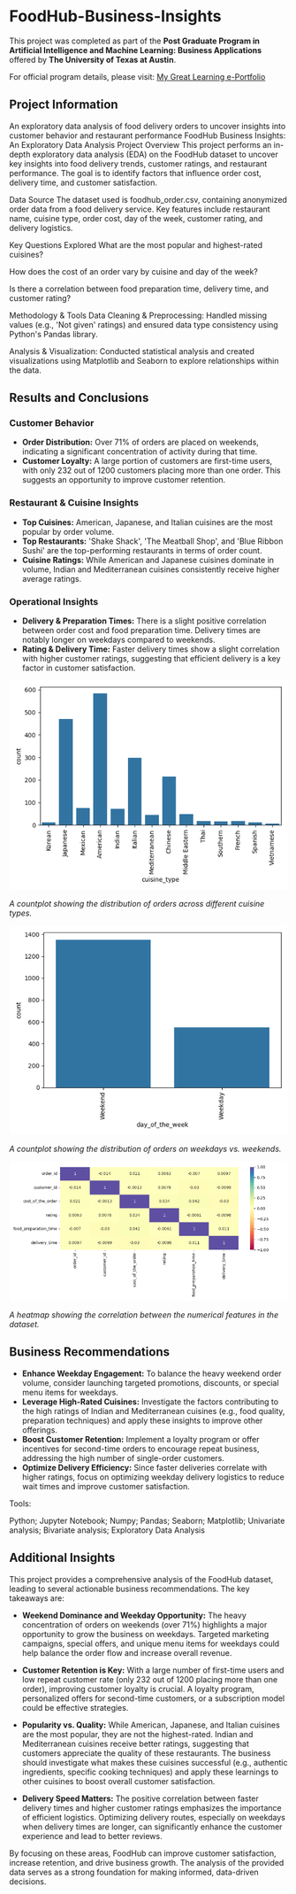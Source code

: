 # FoodHub-Business-Insights
This project was completed as part of the **Post Graduate Program in Artificial Intelligence and Machine Learning: Business Applications** offered by **The University of Texas at Austin**.

For official program details, please visit:
[My Great Learning e-Portfolio](https://eportfolio.mygreatlearning.com/dhruv-aditya-srivastava)

## Project Information

An exploratory data analysis of food delivery orders to uncover insights into customer behavior and restaurant performance
FoodHub Business Insights: An Exploratory Data Analysis
Project Overview
This project performs an in-depth exploratory data analysis (EDA) on the FoodHub dataset to uncover key insights into food delivery trends, customer ratings, and restaurant performance. The goal is to identify factors that influence order cost, delivery time, and customer satisfaction.

Data Source
The dataset used is foodhub_order.csv, containing anonymized order data from a food delivery service. Key features include restaurant name, cuisine type, order cost, day of the week, customer rating, and delivery logistics.  

Key Questions Explored
What are the most popular and highest-rated cuisines?

How does the cost of an order vary by cuisine and day of the week?

Is there a correlation between food preparation time, delivery time, and customer rating?

Methodology & Tools
Data Cleaning & Preprocessing: Handled missing values (e.g., 'Not given' ratings) and ensured data type consistency using Python's Pandas library.

Analysis & Visualization: Conducted statistical analysis and created visualizations using Matplotlib and Seaborn to explore relationships within the data.


## Results and Conclusions

### Customer Behavior
*   **Order Distribution:** Over 71% of orders are placed on weekends, indicating a significant concentration of activity during that time.
*   **Customer Loyalty:** A large portion of customers are first-time users, with only 232 out of 1200 customers placing more than one order. This suggests an opportunity to improve customer retention.

### Restaurant & Cuisine Insights
*   **Top Cuisines:** American, Japanese, and Italian cuisines are the most popular by order volume.
*   **Top Restaurants:** 'Shake Shack', 'The Meatball Shop', and 'Blue Ribbon Sushi' are the top-performing restaurants in terms of order count.
*   **Cuisine Ratings:** While American and Japanese cuisines dominate in volume, Indian and Mediterranean cuisines consistently receive higher average ratings.

### Operational Insights
*   **Delivery & Preparation Times:** There is a slight positive correlation between order cost and food preparation time. Delivery times are notably longer on weekdays compared to weekends.
*   **Rating & Delivery Time:** Faster delivery times show a slight correlation with higher customer ratings, suggesting that efficient delivery is a key factor in customer satisfaction.

![Cuisine Popularity](results/cuisine_popularity.png)

*A countplot showing the distribution of orders across different cuisine types.*

![Order Day Distribution](results/order_day_distribution.png)

*A countplot showing the distribution of orders on weekdays vs. weekends.*

![Correlation Heatmap](results/correlation_heatmap.png)

*A heatmap showing the correlation between the numerical features in the dataset.*




## Business Recommendations
*   **Enhance Weekday Engagement:** To balance the heavy weekend order volume, consider launching targeted promotions, discounts, or special menu items for weekdays.
*   **Leverage High-Rated Cuisines:** Investigate the factors contributing to the high ratings of Indian and Mediterranean cuisines (e.g., food quality, preparation techniques) and apply these insights to improve other offerings.
*   **Boost Customer Retention:** Implement a loyalty program or offer incentives for second-time orders to encourage repeat business, addressing the high number of single-order customers.
*   **Optimize Delivery Efficiency:** Since faster deliveries correlate with higher ratings, focus on optimizing weekday delivery logistics to reduce wait times and improve customer satisfaction.

Tools:

Python;    Jupyter Notebook;    Numpy;    Pandas;    Seaborn;    Matplotlib;    Univariate analysis;    Bivariate analysis;    Exploratory Data Analysis

## Additional Insights

This project provides a comprehensive analysis of the FoodHub dataset, leading to several actionable business recommendations. The key takeaways are:

*   **Weekend Dominance and Weekday Opportunity:** The heavy concentration of orders on weekends (over 71%) highlights a major opportunity to grow the business on weekdays. Targeted marketing campaigns, special offers, and unique menu items for weekdays could help balance the order flow and increase overall revenue.

*   **Customer Retention is Key:** With a large number of first-time users and low repeat customer rate (only 232 out of 1200 placing more than one order), improving customer loyalty is crucial. A loyalty program, personalized offers for second-time customers, or a subscription model could be effective strategies.

*   **Popularity vs. Quality:** While American, Japanese, and Italian cuisines are the most popular, they are not the highest-rated. Indian and Mediterranean cuisines receive better ratings, suggesting that customers appreciate the quality of these restaurants. The business should investigate what makes these cuisines successful (e.g., authentic ingredients, specific cooking techniques) and apply these learnings to other cuisines to boost overall customer satisfaction.

*   **Delivery Speed Matters:** The positive correlation between faster delivery times and higher customer ratings emphasizes the importance of efficient logistics. Optimizing delivery routes, especially on weekdays when delivery times are longer, can significantly enhance the customer experience and lead to better reviews.

By focusing on these areas, FoodHub can improve customer satisfaction, increase retention, and drive business growth. The analysis of the provided data serves as a strong foundation for making informed, data-driven decisions.
